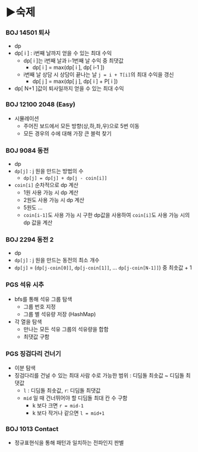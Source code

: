 # ▶숙제

### BOJ 14501 퇴사
- dp
- dp[ i ] : i번째 날까지 얻을 수 있는 최대 수익
  - dp[ i ]는 i번째 날과 i-1번째 날 수익 중 최댓값
    - dp[ i ] = max(dp[ i ], dp[ i-1 ])
  - i번째 날 상담 시 상담이 끝나는 날 `j = i + T[i]`의 최대 수익을 갱신
    - dp[ j ] = max(dp[ j ], dp[ i ] + P[ i ])
- dp[ N+1 ]값이 퇴사일까지 얻을 수 있는 최대 수익

### BOJ 12100 2048 (Easy)
- 시뮬레이션
  - 주어진 보드에서 모든 방향(상,하,좌,우)으로 5번 이동
  - 모든 경우의 수에 대해 가장 큰 블럭 찾기

### BOJ 9084 동전
- dp
- `dp[j]` : j 원을 만드는 방법의 수
  - `dp[j] = dp[j] + dp[j - coin[i]]`
- `coin[i]` 순차적으로 dp 계산
  - 1원 사용 가능 시 dp 계산
  - 2원도 사용 가능 시 dp 계산
  - 5원도 ...
  - `coin[i-1]`도 사용 가능 시 구한 dp값을 사용하여 `coin[i]`도 사용 가능 시의 dp 값을 계산

### BOJ 2294 동전 2
- dp
- `dp[j]` : j 원을 만드는 동전의 최소 개수
- `dp[j]` = (`dp[j-coin[0]]`, `dp[j-coin[1]]`, ... `dp[j-coin[N-1]]`) 중 최솟값 + 1

### PGS 석유 시추
- bfs를 통해 석유 그룹 탐색
  - 그룹 번호 지정
  - 그룹 별 석유량 저장 (HashMap)
- 각 열을 탐색
  - 만나는 모든 석유 그룹의 석유량을 합함
  - 최댓값 구함

### PGS 징검다리 건너기
- 이분 탐색
- 징검다리를 건널 수 있는 최대 사람 수로 가능한 범위 : 디딤돌 최솟값 ~ 디딤돌 최댓값
  - `l` : 디딤돌 최솟값, `r`: 디딤돌 최댓값
  - `mid` 일 때 건너뛰어야 할 디딤돌 최대 칸 수 구함
    - k 보다 크면 `r = mid-1`
    - k 보다 작거나 같으면 `l = mid+1`

### BOJ 1013 Contact
- 정규표현식을 통해 패턴과 일치하는 전파인지 판별

###
